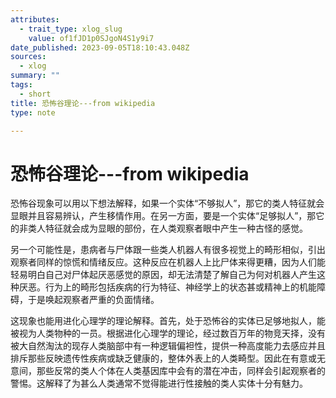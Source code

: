 ```yaml
---
attributes:
  - trait_type: xlog_slug
    value: of1fJD1p0SJgoN4S1y9i7
date_published: 2023-09-05T18:10:43.048Z
sources:
  - xlog
summary: ""
tags:
  - short
title: 恐怖谷理论---from wikipedia
type: note

---
```


# 恐怖谷理论---from wikipedia

恐怖谷现象可以用以下想法解释，如果一个实体“不够拟人”，那它的类人特征就会显眼并且容易辨认，产生移情作用。在另一方面，要是一个实体“足够拟人”，那它的非类人特征就会成为显眼的部份，在人类观察者眼中产生一种古怪的感觉。

另一个可能性是，患病者与尸体跟一些类人机器人有很多视觉上的畸形相似，引出观察者同样的惊慌和情绪反应。这种反应在机器人上比尸体来得更糟，因为人们能轻易明白自己对尸体起厌恶感觉的原因，却无法清楚了解自己为何对机器人产生这种厌恶。行为上的畸形包括疾病的行为特征、神经学上的状态甚或精神上的机能障碍，于是唤起观察者严重的负面情绪。

这现象也能用进化心理学的理论解释。首先，处于恐怖谷的实体已足够地拟人，能被视为人类物种的一员。根据进化心理学的理论，经过数百万年的物竞天择，没有被大自然淘汰的现存人类脑部中有一种逻辑偏袒性，提供一种高度能力去感应并且排斥那些反映遗传性疾病或缺乏健康的，整体外表上的人类畸型。因此在有意或无意间，那些反常的类人个体在人类基因库中会有的潜在冲击，同样会引起观察者的警惕。这解释了为甚么人类通常不觉得能进行性接触的类人实体十分有魅力。